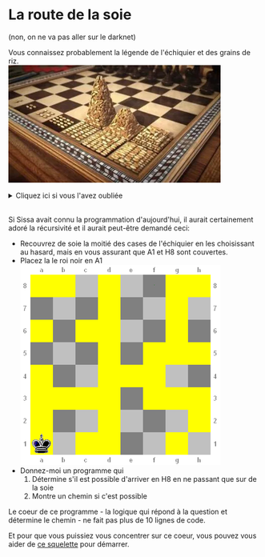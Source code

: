 # La route de la soie

(non, on ne va pas aller sur le darknet)

Vous connaissez probablement la légende de l'échiquier et des grains de riz.  
![](sissa.webp)  
<details>
<summary>Cliquez ici si vous l'avez oubliée</summary>
En Inde, le roi Belkib (ou Bathait), qui s'ennuie à la cour, demande qu'on lui invente un jeu pour le distraire. Le sage Sissa invente alors un jeu d'échecs, ce qui ravit le roi. Pour remercier Sissa, le roi lui demande de choisir sa récompense, aussi fastueuse qu'elle puisse être. Sissa choisit de demander au roi de prendre le plateau du jeu et, sur la première case, poser un grain de riz, ensuite deux sur la deuxième, puis quatre sur la troisième, et ainsi de suite, en doublant à chaque fois le nombre de grains de riz que l’on met. Le roi et la cour sont amusés par la modestie de cette demande. Mais lorsqu'on la met en œuvre, on s'aperçoit qu'il n'y a pas assez de grains de riz dans tout le royaume pour la satisfaire2,3.

Si l'on se base sur la production annuelle de riz (479 millions de tonnes de riz usiné en 2014 ), il faudrait un peu moins de 1 500 ans pour réunir tous les grains de riz nécessaires à la réalisation de ce problème (à raison de 0,04 g par grain de riz). Mais si l'on considère le temps de conservation du riz qui est d'un peu plus de 30 ans, il serait en réalité impossible de fournir le riz nécessaire à ce problème, à moins d'augmenter la production de riz d'au moins 5 100 %, soit de multiplier la production par 52.  
_(source: [wikipedia](https://fr.wikipedia.org/wiki/Probl%C3%A8me_de_l%27%C3%A9chiquier_de_Sissa))_
</details>
&nbsp;

Si Sissa avait connu la programmation d'aujourd'hui, il aurait certainement adoré la récursivité et il aurait peut-être demandé ceci:

- Recouvrez de soie la moitié des cases de l'échiquier en les choisissant au hasard, mais en vous assurant que A1 et H8 sont couvertes.
- Placez la le roi noir en A1  
![](checkerboard.gif)
- Donnez-moi un programme qui 
  1. Détermine s'il est possible d'arriver en H8 en ne passant que sur de la soie
  1. Montre un chemin si c'est possible

Le coeur de ce programme - la logique qui répond à la question et détermine le chemin - ne fait pas plus de 10 lignes de code.

Et pour que vous puissiez vous concentrer sur ce coeur, vous pouvez vous aider de [ce squelette](silkroadBase.zip) pour démarrer.
